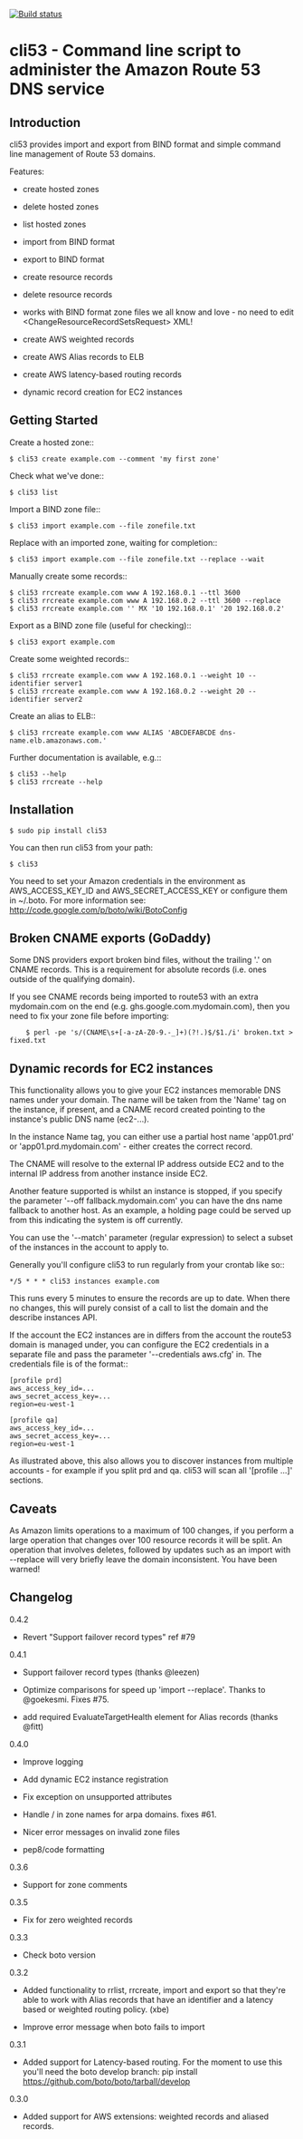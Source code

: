 [![Build status](https://secure.travis-ci.org/barnybug/cli53.png?branch=master)](https://secure.travis-ci.org/barnybug/cli53)

cli53 - Command line script to administer the Amazon Route 53 DNS service
=========================================================================


Introduction
------------
cli53 provides import and export from BIND format and simple command line management of
Route 53 domains.

Features:

- create hosted zones

- delete hosted zones

- list hosted zones

- import from BIND format

- export to BIND format

- create resource records

- delete resource records

- works with BIND format zone files we all know and love - no need to edit
  &lt;ChangeResourceRecordSetsRequest&gt; XML!
  
- create AWS weighted records

- create AWS Alias records to ELB

- create AWS latency-based routing records

- dynamic record creation for EC2 instances

Getting Started
---------------

Create a hosted zone::

	$ cli53 create example.com --comment 'my first zone'

Check what we've done::

	$ cli53 list

Import a BIND zone file::

	$ cli53 import example.com --file zonefile.txt

Replace with an imported zone, waiting for completion::

	$ cli53 import example.com --file zonefile.txt --replace --wait

Manually create some records::

	$ cli53 rrcreate example.com www A 192.168.0.1 --ttl 3600
	$ cli53 rrcreate example.com www A 192.168.0.2 --ttl 3600 --replace
	$ cli53 rrcreate example.com '' MX '10 192.168.0.1' '20 192.168.0.2'

Export as a BIND zone file (useful for checking)::

	$ cli53 export example.com

Create some weighted records::

	$ cli53 rrcreate example.com www A 192.168.0.1 --weight 10 --identifier server1
	$ cli53 rrcreate example.com www A 192.168.0.2 --weight 20 --identifier server2

Create an alias to ELB::

	$ cli53 rrcreate example.com www ALIAS 'ABCDEFABCDE dns-name.elb.amazonaws.com.'

Further documentation is available, e.g.::

	$ cli53 --help
	$ cli53 rrcreate --help


Installation
------------

	$ sudo pip install cli53

You can then run cli53 from your path:

	$ cli53
 
You need to set your Amazon credentials in the environment as AWS_ACCESS_KEY_ID
and AWS_SECRET_ACCESS_KEY or configure them in ~/.boto. For more information see:
http://code.google.com/p/boto/wiki/BotoConfig

Broken CNAME exports (GoDaddy)
------------------------------
Some DNS providers export broken bind files, without the trailing '.'
on CNAME records. This is a requirement for absolute records
(i.e. ones outside of the qualifying domain).

If you see CNAME records being imported to route53 with an extra
mydomain.com on the end (e.g. ghs.google.com.mydomain.com), then you
need to fix your zone file before importing:

        $ perl -pe 's/(CNAME\s+[-a-zA-Z0-9.-_]+)(?!.)$/$1./i' broken.txt > fixed.txt

Dynamic records for EC2 instances
---------------------------------
This functionality allows you to give your EC2 instances memorable DNS names
under your domain. The name will be taken from the 'Name' tag on the instance,
if present, and a CNAME record created pointing to the instance's public DNS
name (ec2-...).

In the instance Name tag, you can either use a partial host name 'app01.prd' or
'app01.prd.mydomain.com' - either creates the correct record.

The CNAME will resolve to the external IP address outside EC2 and to the
internal IP address from another instance inside EC2.

Another feature supported is whilst an instance is stopped, if you specify the
parameter '--off fallback.mydomain.com' you can have the dns name fallback to
another host. As an example, a holding page could be served up from this
indicating the system is off currently.

You can use the '--match' parameter (regular expression) to select a subset of
the instances in the account to apply to.

Generally you'll configure cli53 to run regularly from your crontab like so::

    */5 * * * cli53 instances example.com

This runs every 5 minutes to ensure the records are up to date. When there no
changes, this will purely consist of a call to list the domain and the describe
instances API.

If the account the EC2 instances are in differs from the account the route53
domain is managed under, you can configure the EC2 credentials in a separate
file and pass the parameter '--credentials aws.cfg' in. The credentials file is
of the format::

    [profile prd]
    aws_access_key_id=...
    aws_secret_access_key=...
    region=eu-west-1

    [profile qa]
    aws_access_key_id=...
    aws_secret_access_key=...
    region=eu-west-1

As illustrated above, this also allows you to discover instances from multiple
accounts - for example if you split prd and qa. cli53 will scan all '[profile
...]' sections.

Caveats
-------
As Amazon limits operations to a maximum of 100 changes, if you
perform a large operation that changes over 100 resource records it
will be split. An operation that involves deletes, followed by updates
such as an import with --replace will very briefly leave the domain
inconsistent. You have been warned!

Changelog
---------
0.4.2

- Revert "Support failover record types" ref #79

0.4.1

- Support failover record types (thanks @leezen)

- Optimize comparisons for speed up 'import --replace'. Thanks to @goekesmi. Fixes #75.

- add required EvaluateTargetHealth element for Alias records (thanks @fitt)

0.4.0

- Improve logging

- Add dynamic EC2 instance registration

- Fix exception on unsupported attributes

- Handle / in zone names for arpa domains. fixes #61.

- Nicer error messages on invalid zone files

- pep8/code formatting

0.3.6

- Support for zone comments

0.3.5

- Fix for zero weighted records

0.3.3

- Check boto version

0.3.2

- Added functionality to rrlist, rrcreate, import and export so that
  they're able to work with Alias records that have an identifier and
  a latency based or weighted routing policy. (xbe)

- Improve error message when boto fails to import

0.3.1

- Added support for Latency-based routing. For the moment to use this
      you'll need the boto develop branch: pip install
      https://github.com/boto/boto/tarball/develop

0.3.0

- Added support for AWS extensions: weighted records and aliased
  records.
